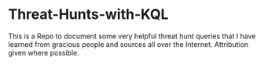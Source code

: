 # Threat-Hunts-with-KQL
This is a Repo to document some very helpful threat hunt queries that I have learned from gracious people and sources all over the Internet. Attribution given where possible. 
